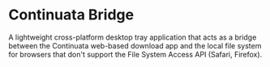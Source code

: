 # Continuata Bridge

A lightweight cross-platform desktop tray application that acts as a bridge between the Continuata web-based download app and the local file system for browsers that don't support the File System Access API (Safari, Firefox).

